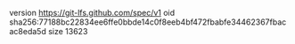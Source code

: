 version https://git-lfs.github.com/spec/v1
oid sha256:77188bc22834ee6ffe0bbde14c0f8eeb4bf472fbabfe34462367fbacac8eda5d
size 13623
